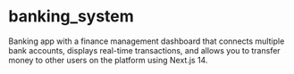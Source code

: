 # banking_system
 Banking app with a finance management dashboard that connects multiple bank accounts, displays real-time transactions, and allows you to transfer money to other users on the platform using Next.js 14.
